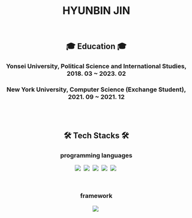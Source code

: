 <br>
<h1 align = 'center'> <strong> HYUNBIN JIN </strong> </h1>
<br>
<h2 align = 'center'> 🎓 Education 🎓 </h2>
<h3 align = 'center'> Yonsei University, Political Science and International Studies, 2018. 03 ~ 2023. 02 </h3>
<h3 align = 'center'> New York University, Computer Science (Exchange Student), 2021. 09 ~ 2021. 12 </h3>
<br>
<br>
<h2 align = 'center'> 🛠 Tech Stacks 🛠 </h2>
<h3 align = 'center'> programming languages </h3>
<p align="center">
  <img src="https://img.shields.io/badge/Python-3766AB?style=flat-square&logo=Python&logoColor=white"/></a>&nbsp 
  <img src="https://img.shields.io/badge/R-276DC3?style=flat-square&logo=R&logoColor=white"/></a>&nbsp 
  <img src="https://img.shields.io/badge/-HTML5-%23E44D27?style=flat-square&logo=html5&logoColor=white"/></a>&nbsp 
  <img src="https://img.shields.io/badge/CSS-1572B6?style=flat-square&logo=css3&logoColor=white"/></a>&nbsp 
  <img src="https://img.shields.io/badge/Javascript-F7DF1E?style=flat-square&logo=javascript&logoColor=white"/></a>&nbsp 
</p>
<br>
<h3 align = 'center'> framework </h3>
<p align="center">
  <img src="https://img.shields.io/badge/PyTorch-EE4C2C?style=flat-square&logo=pytorch&logoColor=white"/></a>&nbsp 
</p>


